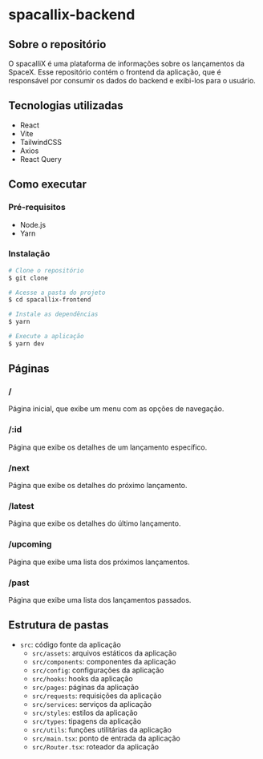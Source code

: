 # spacallix-backend

## Sobre o repositório

O spacalliX é uma plataforma de informações sobre os lançamentos da SpaceX. Esse repositório contém o frontend da aplicação, que é responsável por consumir os dados do backend e exibi-los para o usuário.

## Tecnologias utilizadas

- React
- Vite
- TailwindCSS
- Axios
- React Query

## Como executar

### Pré-requisitos

- Node.js
- Yarn

### Instalação

```bash
# Clone o repositório
$ git clone

# Acesse a pasta do projeto
$ cd spacallix-frontend

# Instale as dependências
$ yarn

# Execute a aplicação
$ yarn dev
```

## Páginas

### /

Página inicial, que exibe um menu com as opções de navegação.

### /:id

Página que exibe os detalhes de um lançamento específico.

### /next

Página que exibe os detalhes do próximo lançamento.

### /latest

Página que exibe os detalhes do último lançamento.

### /upcoming

Página que exibe uma lista dos próximos lançamentos.

### /past

Página que exibe uma lista dos lançamentos passados.

## Estrutura de pastas

- `src`: código fonte da aplicação
  - `src/assets`: arquivos estáticos da aplicação
  - `src/components`: componentes da aplicação
  - `src/config`: configurações da aplicação
  - `src/hooks`: hooks da aplicação
  - `src/pages`: páginas da aplicação
  - `src/requests`: requisições da aplicação
  - `src/services`: serviços da aplicação
  - `src/styles`: estilos da aplicação
  - `src/types`: tipagens da aplicação
  - `src/utils`: funções utilitárias da aplicação
  - `src/main.tsx`: ponto de entrada da aplicação
  - `src/Router.tsx`: roteador da aplicação

